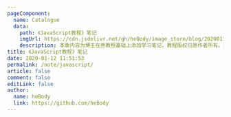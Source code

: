 ```yaml
---
pageComponent:
  name: Catalogue
  data:
    path: 《JavaScript教程》笔记
    imgUrl: https://cdn.jsdelivr.net/gh/heBody/image_store/blog/20200112120340.png
    description: 本章内容为博主在原教程基础上添加学习笔记，教程版权归原作者所有。来源：<a href='https://wangdoc.com/javascript/' target='_blank'>JavaScript教程</a>
title: 《JavaScript教程》笔记
date: 2020-01-12 11:51:53
permalink: /note/javascript/
article: false
comment: false
editLink: false
author:
  name: heBody
  link: https://github.com/heBody
---
```

